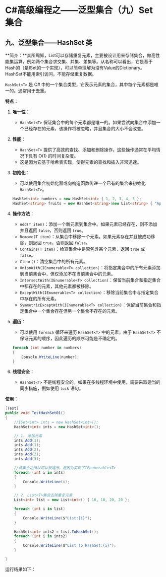 # C#高级编程之——泛型集合（九）Set集合

## 九、泛型集合——HashSet<T> 类

**简介：**众所周知，List<T>可以存储重复元素，主要被设计用来存储集合，做高性能集运算，例如两个集合求交集、并集、差集等。从名称可以看出，它是基于Hash的（是ISet的一个实现），可以简单理解为没有Value的Dictionary。
HashSet<T>不能用索引访问，不能存储重复数据。

`HashSet<T>` 是 C# 中的一个集合类型，它表示元素的集合，其中每个元素都是唯一的。通常用于去重。

**特点：**

1. **唯一性**：
   - `HashSet<T>` 保证集合中的每个元素都是唯一的。如果尝试向集合中添加一个已经存在的元素，该操作将被忽略，并且集合的大小不会改变。

2. **性能**：
   - `HashSet<T>` 提供了高效的查找、添加和删除操作，这些操作通常在平均情况下具有 O(1) 的时间复杂度。
   - 这是因为它基于哈希表实现，使得元素的查找和插入非常迅速。

3. **初始化**：
   - 可以使用集合初始化器或向构造函数传递一个已有的集合来初始化 `HashSet<T>`。

   ```csharp
   HashSet<int> numbers = new HashSet<int> { 1, 2, 3, 4, 5 };
   HashSet<string> fruits = new HashSet<string>(new List<string> { "Apple", "Banana", "Cherry" });
   ```

4. **操作方法**：
   - `Add(T item)`：添加一个新元素到集合中。如果元素已经存在，则不添加并且返回 `false`，否则返回 `true`。
   - `Remove(T item)`：从集合中移除一个元素。如果元素存在并且被成功移除，则返回 `true`，否则返回 `false`。
   - `Contains(T item)`：检查集合中是否包含某个元素，返回 `true` 或 `false`。
   - `Clear()`：清空集合中的所有元素。
   - `UnionWith(IEnumerable<T> collection)`：将指定集合中的所有元素添加到当前集合中，但仅添加不在当前集合中的元素。
   - `IntersectWith(IEnumerable<T> collection)`：保留当前集合和指定集合中都存在的元素，其他元素都被移除。
   - `ExceptWith(IEnumerable<T> collection)`：移除当前集合中与指定集合中存在的所有元素。
   - `SymmetricExceptWith(IEnumerable<T> collection)`：保留当前集合和指定集合中一个集合存在但另一个集合不存在的元素。

5. **遍历**：
   - 可以使用 `foreach` 循环来遍历 `HashSet<T>` 中的元素。由于 `HashSet<T>` 不保证元素的顺序，因此遍历的顺序可能是不确定的。

   ```csharp
   foreach (int number in numbers)
   {
       Console.WriteLine(number);
   }
   ```

6. **线程安全**：
   - `HashSet<T>` 不是线程安全的。如果在多线程环境中使用，需要采取适当的同步措施，例如使用 `lock` 语句。

**使用：**

```csharp
[Test]
public void TestHashSet01()
{
    //ISet<int> ints = new HashSet<int>();
    HashSet<int> ints = new HashSet<int>();

    // 1. 添加元素
    ints.Add(1);
    ints.Add(1);
    ints.Add(2);
    ints.Add(2);
    ints.Add(3);

    //该集合之所以可以被遍历。是因为实现了IEnumerable<T>
    foreach (int i in ints)
    {
        Console.WriteLine(i);
    }

    // 2. List<T>集合去除重复元素
    List<int> list = new List<int>() { 10, 10, 20, 20 };

    foreach (int i in list)
    {
        Console.WriteLine($"List:{i}");
    }

    HashSet<int> ints2 = list.ToHashSet();
    foreach (int i in ints2)
    {
        Console.WriteLine($"List to HashSet:{i}");
    }

}
```

运行结果如下：
